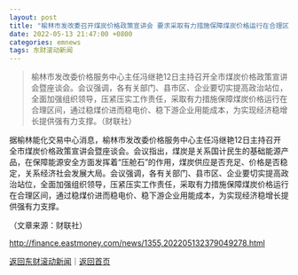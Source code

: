 ```yaml
---
layout: post
title: "榆林市发改委召开煤炭价格政策宣讲会 要求采取有力措施保障煤炭价格运行在合理区间"
date: 2022-05-13 21:47:00 +0800
categories: emnews
tags: 东财滚动新闻
---
```

> 榆林市发改委价格服务中心主任冯继艳12日主持召开全市煤炭价格政策宣讲会暨座谈会。会议强调，各有关部门、县市区、企业要切实提高政治站位，全面加强组织领导，压紧压实工作责任，采取有力措施保障煤炭价格运行在合理区间，通过稳煤价进而稳电价、稳下游企业用能成本，为实现经济稳增长提供强有力支撑。（财联社）

<p>据榆林能化交易中心消息，榆林市发改委价格服务中心主任冯继艳12日主持召开全市煤炭价格政策宣讲会暨座谈会。会议指出，煤炭是关系国计民生的基础能源产品，在保障能源安全方面发挥着“压舱石”的作用，煤炭供应是否充足、价格是否稳定，关系经济社会发展大局。会议强调，各有关部门、县市区、企业要切实提高政治站位，全面加强组织领导，压紧压实工作责任，采取有力措施保障煤炭价格运行在合理区间，通过稳煤价进而稳电价、稳下游企业用能成本，为实现经济稳增长提供强有力支撑。</p><p class="em_media">（文章来源：财联社）</p>

<http://finance.eastmoney.com/news/1355,202205132379049278.html>

[返回东财滚动新闻](//finews.withounder.com/emnews/)｜[返回首页](//finews.withounder.com/)